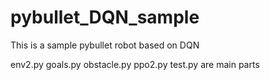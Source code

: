 # pybullet_DQN_sample
This is a sample pybullet robot based on DQN

env2.py goals.py obstacle.py ppo2.py test.py are main parts
